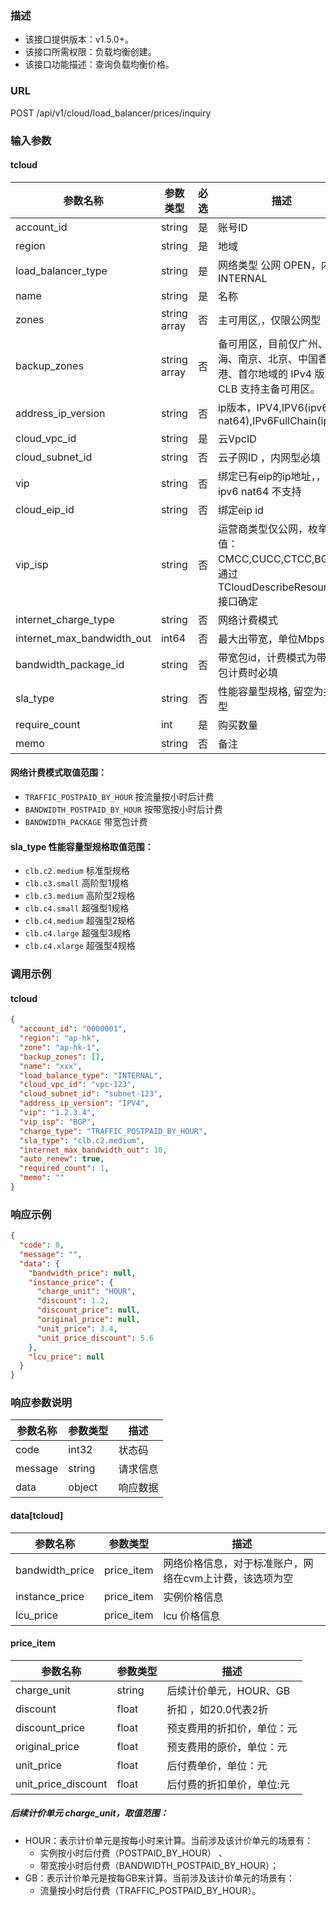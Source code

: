 ### 描述

- 该接口提供版本：v1.5.0+。
- 该接口所需权限：负载均衡创建。
- 该接口功能描述：查询负载均衡价格。

### URL

POST /api/v1/cloud/load_balancer/prices/inquiry

### 输入参数

#### tcloud

| 参数名称                       | 参数类型         | 必选 | 描述                                                            |
|----------------------------|--------------|----|---------------------------------------------------------------|
| account_id                 | string       | 是  | 账号ID                                                          |
| region                     | string       | 是  | 地域                                                            |
| load_balancer_type         | string       | 是  | 网络类型  公网 OPEN，内网 INTERNAL                                     |
| name                       | string       | 是  | 名称                                                            |
| zones                      | string array | 否  | 主可用区,，仅限公网型                                                   |
| backup_zones               | string array | 否  | 备可用区，目前仅广州、上海、南京、北京、中国香港、首尔地域的 IPv4 版本的 CLB 支持主备可用区。          |
| address_ip_version         | string       | 否  | ip版本，IPV4,IPV6(ipv6 nat64),IPv6FullChain(ipv6)                |
| cloud_vpc_id               | string       | 是  | 云VpcID                                                        |
| cloud_subnet_id            | string       | 否  | 云子网ID ，内网型必填                                                  |
| vip                        | string       | 否  | 绑定已有eip的ip地址，，ipv6 nat64 不支持                                  |
| cloud_eip_id               | string       | 否  | 绑定eip id                                                      |
| vip_isp                    | string       | 否  | 运营商类型仅公网，枚举值：CMCC,CUCC,CTCC,BGP。通过TCloudDescribeResource 接口确定 |
| internet_charge_type       | string       | 否  | 网络计费模式                                                        |
| internet_max_bandwidth_out | int64        | 否  | 最大出带宽，单位Mbps                                                  |
| bandwidth_package_id       | string       | 否  | 带宽包id，计费模式为带宽包计费时必填                                           |
| sla_type                   | string       | 否  | 性能容量型规格, 留空为共享型                                               |
| require_count              | int          | 是  | 购买数量                                                          |
| memo                       | string       | 否  | 备注                                                            |

#### 网络计费模式取值范围：

- `TRAFFIC_POSTPAID_BY_HOUR` 按流量按小时后计费
- `BANDWIDTH_POSTPAID_BY_HOUR` 按带宽按小时后计费
- `BANDWIDTH_PACKAGE` 带宽包计费

#### sla_type 性能容量型规格取值范围：

- `clb.c2.medium` 标准型规格
- `clb.c3.small` 高阶型1规格
- `clb.c3.medium` 高阶型2规格
- `clb.c4.small` 超强型1规格
- `clb.c4.medium` 超强型2规格
- `clb.c4.large` 超强型3规格
- `clb.c4.xlarge` 超强型4规格

### 调用示例

#### tcloud

```json
{
  "account_id": "0000001",
  "region": "ap-hk",
  "zone": "ap-hk-1",
  "backup_zones": [],
  "name": "xxx",
  "load_balance_type": "INTERNAL",
  "cloud_vpc_id": "vpc-123",
  "cloud_subnet_id": "subnet-123",
  "address_ip_version": "IPV4",
  "vip": "1.2.3.4",
  "vip_isp": "BGP",
  "charge_type": "TRAFFIC_POSTPAID_BY_HOUR",
  "sla_type": "clb.c2.medium",
  "internet_max_bandwidth_out": 10,
  "auto_renew": true,
  "required_count": 1,
  "memo": ""
}
```

### 响应示例

```json
{
  "code": 0,
  "message": "",
  "data": {
    "bandwidth_price": null,
    "instance_price": {
      "charge_unit": "HOUR",
      "discount": 1.2,
      "discount_price": null,
      "original_price": null,
      "unit_price": 3.4,
      "unit_price_discount": 5.6
    },
    "lcu_price": null
  }
}
```

### 响应参数说明

| 参数名称    | 参数类型   | 描述   |
|---------|--------|------|
| code    | int32  | 状态码  |
| message | string | 请求信息 |
| data    | object | 响应数据 |

#### data[tcloud]

| 参数名称            | 参数类型       | 描述                            |
|-----------------|------------|-------------------------------|
| bandwidth_price | price_item | 网络价格信息，对于标准账户，网络在cvm上计费，该选项为空 |
| instance_price  | price_item | 实例价格信息                        |
| lcu_price       | price_item | lcu 价格信息                      |

#### price_item

| 参数名称                | 参数类型   | 描述             |
|---------------------|--------|----------------|
| charge_unit         | string | 后续计价单元，HOUR、GB |
| discount            | float  | 折扣 ，如20.0代表2折  |
| discount_price      | float  | 预支费用的折扣价，单位：元  |
| original_price      | float  | 预支费用的原价，单位：元   |
| unit_price          | float  | 后付费单价，单位：元     |
| unit_price_discount | float  | 后付费的折扣单价，单位:元  |

##### 后续计价单元 charge_unit，取值范围：
- HOUR：表示计价单元是按每小时来计算。当前涉及该计价单元的场景有：
  - 实例按小时后付费（POSTPAID_BY_HOUR） 、
  - 带宽按小时后付费（BANDWIDTH_POSTPAID_BY_HOUR）；
- GB：表示计价单元是按每GB来计算。当前涉及该计价单元的场景有：
  - 流量按小时后付费（TRAFFIC_POSTPAID_BY_HOUR）。